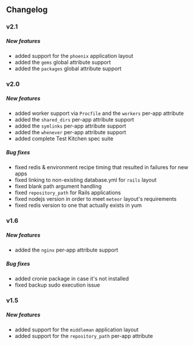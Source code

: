 ## Changelog

### v2.1

##### New features

- added support for the `phoenix` application layout
- added the `gems` global attribute support
- added the `packages` global attribute support

### v2.0

##### New features

- added worker support via `Procfile` and the `workers` per-app attribute
- added the `shared_dirs` per-app attribute support
- added the `symlinks` per-app attribute support
- added the `whenever` per-app attribute support
- added complete Test Kitchen spec suite

##### Bug fixes

- fixed redis & environment recipe timing that resulted in failures for new apps
- fixed linking to non-existing database.yml for `rails` layout
- fixed blank path argument handling
- fixed `repository_path` for Rails applications
- fixed nodejs version in order to meet `meteor` layout's requirements
- fixed redis version to one that actually exists in yum

### v1.6

##### New features

- added the `nginx` per-app attribute support

##### Bug fixes

- added cronie package in case it's not installed
- fixed backup sudo execution issue

### v1.5

##### New features

- added support for the `middleman` application layout
- added support for the `repository_path` per-app attribute

